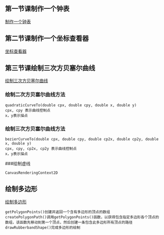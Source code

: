 ## 第一节课制作一个钟表

<a href="clocks/index.html">制作一个钟表</a>

## 第二节课制作一个坐标查看器

<a href="coordinate/index.html">坐标查看器</a>

## 第三节课绘制三次方贝塞尔曲线

<a href="curve/index.html">绘制三次方贝塞尔曲线</a>
### 绘制二次方贝塞尔曲线方法

```
quadraticCurveTo(double cpx, double cpy, double x, double y)
cpx, cpy 表示曲线控制点
x，y表示描点
```
### 绘制三次方贝塞尔曲线方法

```
bezierCurveTo(double cpx, double cpy, double cp2x, double cp2y, double x, double y)
cpx, cpy, cp2x, cp2y 表示曲线控制点
x，y表示描点
```

###绘制虚线

```
CanvasRenderingContext2D
```

## 绘制多边形

<a href="polygon/index.html">绘制多边形</a>

```
getPolygonPoints()创建并返回一个含有多边形的顶点的数组
createPolygonPath()调用getPolygonPoints()函数，以获得包含指定多边形各个顶点的数组，该函数先移动到第一个顶点，然后创建一条包含此多边形所有顶点的路径
drawRubberbandShape()完成多边形的绘制
```